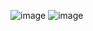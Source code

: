 ![image](https://user-images.githubusercontent.com/107879647/180756441-36fe7544-506c-4773-8880-4b6ee99e329d.png)
![image](https://user-images.githubusercontent.com/107879647/180756881-36b64b2b-a82f-4365-bf3c-52ceeb6bbded.png)
